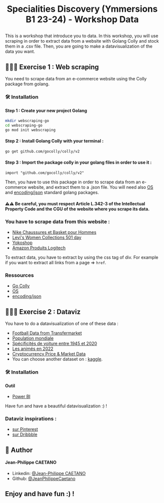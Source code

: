 # <p align="center">Specialities Discovery (Ymmersions B1 23-24) - Workshop Data</p>
  
This is a workshop that introduce you to data.
In this workshop, you will use scraping in order to extract data from a website with Golang Colly and stock them in a .csv file.
Then, you are going to make a datavisualization of the data you want.
        

## 🧑🏻‍💻 Exercise 1 : Web scraping
You need to scrape data from an e-commerce website using the Colly package from golang.

### 🛠️ Installation

#### Step 1 : Create your new project Golang
```bash
mkdir webscraping-go
cd webscraping-go
go mod init webscraping
```

#### Step 2 : Install Golang Colly with your terminal :
```bash
go get github.com/gocolly/colly/v2
```

#### Step 3 : Import the package colly in your golang files in order to use it :
```golang
import "github.com/gocolly/colly/v2"
```

Then, you have to use this package in order to scrape data from an e-commerce website, and extract them to a .json file.
You will need also [OS](https://pkg.go.dev/os) and [encoding/json](https://pkg.go.dev/encoding/json) standard golang packages.

#### ⚠️⚠️ Be careful, you must respect Article L.342-3 of the Intellectual Property Code and the CGU of the website where you scrape its data.

### You have to scrape data from this website : 
- [Nike Chaussures et Basket pour Hommes](https://www.nike.com/fr/w/hommes-chaussures-nik1zy7ok)
- [Levi's Women Collections 501 day](https://www.levi.com/FR/en/the-greatest-story-ever-worn/c/levi_women_collections_501_day)
- [Yokoshop](https://yokoshop.com/)
- [Amazon Produits Logitech](https://www.amazon.fr/s?i=computers&bbn=3581943031&rh=p_89%3ALogitech&dc&_encoding=UTF8&pf_rd_p=a3715f85-187a-4839-bc60-038c008db2cf&pf_rd_r=1W0XREJ872MP03Q3PBE0&pf_rd_s=auto-subnav-flyout-xiste-content-2&pf_rd_t=SubnavFlyout&qid=1677584597&rnid=1680780031&ref=sr_nr_p_89_6&ds=v1%3Aa%2FcVOqjNndSWb7IGPbKDwpSzQMjJD5bja57gLPBtm8U)

To extract data, you have to extract by using the css tag of div.
For example if you want to extract all links from a page => `href`.

### Ressources
- [Go Colly](https://go-colly.org/docs/)
- [OS](https://pkg.go.dev/os)
- [encoding/json](https://pkg.go.dev/encoding/json)


## 🧑🏻‍💻 Exercise 2 : Dataviz

You have to do a datavisualization of one of these data :
- [Football Data from Transfermarket](https://www.kaggle.com/datasets/davidcariboo/player-scores)
- [Population mondiale](https://www.kaggle.com/datasets/dinarkhan/worldpopulation2023)
- [Spécificités de voiture entre 1945 et 2020](https://www.kaggle.com/datasets/jahaidulislam/car-specification-dataset-1945-2020)
- [Les animés en 2022](https://www.kaggle.com/datasets/vishalmane10/anime-dataset-2022)
- [Cryptocurrency Price & Market Data](https://www.kaggle.com/datasets/thedevastator/cryptocurrency-price-market-data)
- You can choose another dataset on : [kaggle](https://www.kaggle.com/datasets).

### 🛠️ Installation

#### Outil
- [Power BI](https://powerbi.microsoft.com/fr-fr/getting-started-with-power-bi/)

Have fun and have a beautiful datavisualization :) !

### Dataviz inspirations :
- [sur Pinterest](https://pin.it/5o5sYRm)
- [sur Dribbble](https://dribbble.com/search/dataviz)

## 🙇 Author
#### Jean-Philippe CAETANO
- Linkedin: [@Jean-Philippe CAETANO](https://www.linkedin.com/in/jean-philippe-caetano-b30327229/)
- Github: [@JeanPhilippeCaetano](https://github.com/JeanPhilippeCaetano)
        

## Enjoy and have fun :) !
        
